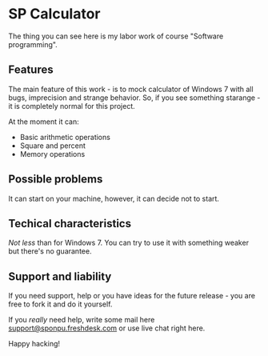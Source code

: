 # SP Calculator

The thing you can see here is my labor work of course "Software programming". 

## Features

The main feature of this work - is to mock calculator of Windows 7 with all bugs, imprecision and strange behavior.
So, if you see something starange - it is completely normal for this project.

At the moment it can:

*  Basic arithmetic operations
*  Square and percent
*  Memory operations

## Possible problems

It can start on your machine, however, it can decide not to start. 

## Techical characteristics

_Not less_ than for Windows 7. You can try to use it with something weaker but there's no guarantee. 

## Support and liability

If you need support, help or you have ideas for the future release - you are free to fork it and do it yourself.

If you _really_ need help, write some mail here support@sponpu.freshdesk.com or use live chat right here.

Happy hacking!


